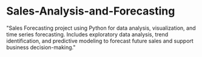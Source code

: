 # Sales-Analysis-and-Forecasting
"Sales Forecasting project using Python for data analysis, visualization, and time series forecasting. Includes exploratory data analysis, trend identification, and predictive modeling to forecast future sales and support business decision-making."
